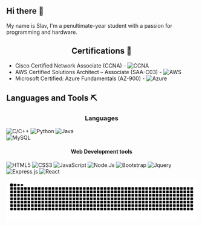 ## Hi there 👋
My name is Slav, I'm a penultimate-year student with a passion for programming and hardware. 

<div align="center">

## Certifications 📜
  
</div>

- Cisco Certified Network Associate (CCNA) - ![CCNA](https://img.shields.io/badge/cisco-black?logo=cisco)
- AWS Certified Solutions Architect – Associate (SAA-C03) - ![AWS](https://img.shields.io/badge/AWS-232F3E?style=flat&logo=amazonwebservices&logoColor=white)
- Microsoft Certified: Azure Fundamentals (AZ-900) - ![Azure](https://img.shields.io/badge/Microsoft_Azure-0078D4?style=flat&logo=microsoft-azure&logoColor=white)

## Languages and Tools ⛏️

<div align="center">
  
### Languages 

</div>

![C/C++](https://img.shields.io/badge/C/C%2B%2B-00599C?style=flat&logo=c%2B%2B&logoColor=white) 
![Python](https://img.shields.io/badge/Python-14354C?style=flat&logo=python&logoColor=white) 
![Java](https://img.shields.io/badge/Java-ED8B00?style=flat&logo=openjdk&logoColor=white) 	
![MySQL](https://img.shields.io/badge/MySQL-00000F?style=flat&logo=mysql&logoColor=white)

<div align="center">
  
#### Web Development tools

</div>
  
![HTML5](https://img.shields.io/badge/HTML5-E34F26?style=flat&logo=html5&logoColor=white) ![CSS3](https://img.shields.io/badge/CSS3-1572B6?style=flat&logo=css3&logoColor=white)
![JavaScript](https://img.shields.io/badge/JavaScript-F7DF1E?style=flat&logo=javascript&logoColor=black)  ![Node.Js](https://img.shields.io/badge/Node.js-339933?style=flat&logo=node.js&logoColor=white) ![Bootstrap](https://img.shields.io/badge/Bootstrap-7952B3?style=flat&logo=bootstrap&logoColor=white) ![Jquery](https://img.shields.io/badge/jQuery-0769AD?style=flat&logo=jquery&logoColor=white)
![Express.js](https://img.shields.io/badge/Express.js-404D59?style=flat) ![React](https://img.shields.io/badge/React-20232A?style=flat&logo=react&logoColor=61DAFB)

  ![Snake animation](https://raw.githubusercontent.com/svtsv01/svtsv01/output/github-contribution-grid-snake-dark.svg)
